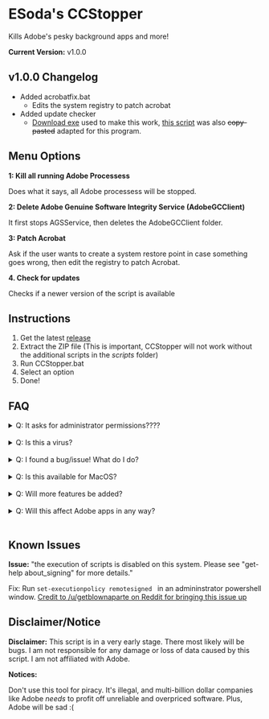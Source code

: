 # ESoda's CCStopper

Kills Adobe's pesky background apps and more!

**Current Version:** v1.0.0

## v1.0.0 Changelog
- Added acrobatfix.bat
    - Edits the system registry to patch acrobat
- Added update checker
    - [Download exe](https://github.com/TheBATeam/Download-1.3-by-Fatih-Kodak) used to make this work, [this script](https://github.com/nicamoq/batupdate) was also ~~copy-pasted~~ adapted for this program.
## Menu Options

**1: Kill all running Adobe Processess**

Does what it says, all Adobe processess will be stopped.

**2: Delete Adobe Genuine Software Integrity Service (AdobeGCClient)**

It first stops AGSService, then deletes the AdobeGCClient folder.

**3: Patch Acrobat**

Ask if the user wants to create a system restore point in case something goes wrong, then edit the registry to patch Acrobat. 

**4. Check for updates**

Checks if a newer version of the script is available

## Instructions

1. Get the latest [release](https://github.com/E-Soda/CCStopper/releases)
2. Extract the ZIP file (This is important, CCStopper will not work without the additional scripts in the _scripts_ folder)
3. Run CCStopper.bat
4. Select an option
5. Done!

## FAQ

<details>
<summary>Q: It asks for administrator permissions????</summary>
<br>
A: This script needs those permissions to stop Adobe from running in the background and to delete the AdobeGCClient folder. You should be weary of all software/scripts that ask for administrator permissions (especially Github scripts like this one). Please don't run this script if you don't know what you're doing. The full source code of this script is available in this repository.</details>

<br>

<details>
<summary>Q: Is this a virus?</summary>
<br>
A: Windows might say that it is a virus, but that is a false positive. As stated above, don't run this script if you don't trust it/know what you're doing.
</details>

<br>

<details>
<summary>Q: I found a bug/issue! What do I do?</summary>
<br>

A: First check [the known issues](https://github.com/E-Soda/CCStopper/blob/main/README.md#known-issues) for any issues that I am aware of. If your issue is not there, open up an issue describing your issue and how to reproduce it, and I'll work on it as soon as I can.
</details>

<br>

<details>
<summary>Q: Is this available for MacOS?</summary>
<br>
A: It is not currently avaliable for MacOS. If anyone in the community would like to port this to MacOS, feel free to do so!
</details>

<br>

<details>
<summary>Q: Will more features be added?</summary>
<br>
A: Yes! If you have any suggestions, please open an issue.
</details>
<br>

<details>
<summary>Q: Will this affect Adobe apps in any way?</summary>
<br>
A: No, it won't. If you do have Adobe apps (Photoshop, After Effects, etc.) open, it will close them if you run the script. Other than that, everything should work normally. Please open an issue if this is not the case.
</details>
<br>

## Known Issues
**Issue:** "the execution of scripts is disabled on this system. Please see "get-help about_signing" for more details."

Fix: Run ```set-executionpolicy remotesigned ``` in an admininstrator powershell window. [Credit to /u/getblownaparte on Reddit for bringing this issue up](https://www.reddit.com/r/GenP/comments/ndhm94/i_made_a_script_to_stop_all_adobe_background/gyb0twq?utm_source=share&utm_medium=web2x&context=3)

## Disclaimer/Notice

**Disclaimer:** This script is in a very early stage. There most likely will be bugs. I am not responsible for any damage or loss of data caused by this script. I am not affiliated with Adobe.

**Notices:**

Don't use this tool for piracy. It's illegal, and multi-billion dollar companies like Adobe _needs_ to profit off unreliable and overpriced software. Plus, Adobe will be sad :(